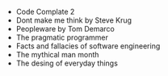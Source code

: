 * Code Complate 2
* Dont make me think by Steve Krug
* Peopleware by Tom Demarco
* The pragmatic programmer
* Facts and fallacies of software engineering
* The mythical man month
* The desing of everyday things
